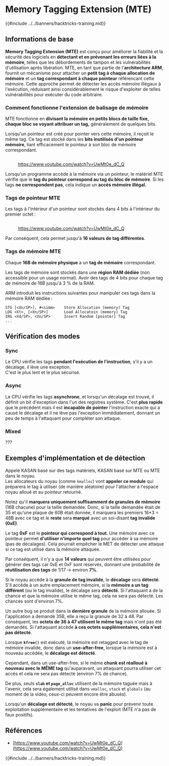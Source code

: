 # Memory Tagging Extension (MTE)

{{#include ../../banners/hacktricks-training.md}}

## Informations de base

**Memory Tagging Extension (MTE)** est conçu pour améliorer la fiabilité et la sécurité des logiciels en **détectant et en prévenant les erreurs liées à la mémoire**, telles que les débordements de tampon et les vulnérabilités d'utilisation après libération. MTE, en tant que partie de l'**architecture ARM**, fournit un mécanisme pour attacher un **petit tag à chaque allocation de mémoire** et un **tag correspondant à chaque pointeur** référencant cette mémoire. Cette approche permet de détecter les accès mémoire illégaux à l'exécution, réduisant ainsi considérablement le risque d'exploiter de telles vulnérabilités pour exécuter du code arbitraire.

### **Comment fonctionne l'extension de balisage de mémoire**

MTE fonctionne en **divisant la mémoire en petits blocs de taille fixe, chaque bloc se voyant attribuer un tag,** généralement de quelques bits.

Lorsqu'un pointeur est créé pour pointer vers cette mémoire, il reçoit le même tag. Ce tag est stocké dans les **bits inutilisés d'un pointeur mémoire**, liant efficacement le pointeur à son bloc de mémoire correspondant.

<figure><img src="../../images/image (1202).png" alt=""><figcaption><p><a href="https://www.youtube.com/watch?v=UwMt0e_dC_Q">https://www.youtube.com/watch?v=UwMt0e_dC_Q</a></p></figcaption></figure>

Lorsqu'un programme accède à la mémoire via un pointeur, le matériel MTE vérifie que le **tag du pointeur correspond au tag du bloc de mémoire**. Si les tags **ne correspondent pas**, cela indique un **accès mémoire illégal.**

### Tags de pointeur MTE

Les tags à l'intérieur d'un pointeur sont stockés dans 4 bits à l'intérieur du premier octet :

<figure><img src="../../images/image (1203).png" alt=""><figcaption><p><a href="https://www.youtube.com/watch?v=UwMt0e_dC_Q">https://www.youtube.com/watch?v=UwMt0e_dC_Q</a></p></figcaption></figure>

Par conséquent, cela permet jusqu'à **16 valeurs de tag différentes**.

### Tags de mémoire MTE

Chaque **16B de mémoire physique** a un **tag de mémoire** correspondant.

Les tags de mémoire sont stockés dans une **région RAM dédiée** (non accessible pour un usage normal). Avoir des tags de 4 bits pour chaque tag de mémoire de 16B jusqu'à 3 % de la RAM.

ARM introduit les instructions suivantes pour manipuler ces tags dans la mémoire RAM dédiée :
```
STG [<Xn/SP>], #<simm>    Store Allocation (memory) Tag
LDG <Xt>, [<Xn/SP>]       Load Allocatoin (memory) Tag
IRG <Xd/SP>, <Xn/SP>      Insert Random [pointer] Tag
...
```
## Vérification des modes

### Sync

Le CPU vérifie les tags **pendant l'exécution de l'instruction**, s'il y a un décalage, il lève une exception.\
C'est le plus lent et le plus sécurisé.

### Async

Le CPU vérifie les tags **asynchrone**, et lorsqu'un décalage est trouvé, il définit un bit d'exception dans l'un des registres système. C'est **plus rapide** que le précédent mais il est **incapable de pointer** l'instruction exacte qui a causé le décalage et il ne lève pas l'exception immédiatement, donnant un peu de temps à l'attaquant pour compléter son attaque.

### Mixed

???

## Exemples d'implémentation et de détection

Appelé KASAN basé sur des tags matériels, KASAN basé sur MTE ou MTE dans le noyau.\
Les allocateurs du noyau (comme `kmalloc`) vont **appeler ce module** qui préparera le tag à utiliser (de manière aléatoire) pour l'attacher à l'espace noyau alloué et au pointeur retourné.

Notez qu'il **marquera uniquement suffisamment de granules de mémoire** (16B chacune) pour la taille demandée. Donc, si la taille demandée était de 35 et qu'une plaque de 60B était donnée, il marquera les premiers 16\*3 = 48B avec ce tag et le **reste** sera **marqué** avec un soi-disant **tag invalide (0xE)**.

Le tag **0xF** est le **pointeur qui correspond à tout**. Une mémoire avec ce pointeur permet **d'utiliser n'importe quel tag** pour accéder à sa mémoire (pas de décalages). Cela pourrait empêcher le MET de détecter une attaque si ce tag est utilisé dans la mémoire attaquée.

Par conséquent, il n'y a que **14 valeurs** qui peuvent être utilisées pour générer des tags car 0xE et 0xF sont réservés, donnant une probabilité de **réutilisation des tags** de 1/17 -> environ **7%**.

Si le noyau accède à la **granule de tag invalide**, le **décalage** sera **détecté**. S'il accède à un autre emplacement mémoire, si la **mémoire a un tag différent** (ou le tag invalide), le décalage sera **détecté**. Si l'attaquant a de la chance et que la mémoire utilise le même tag, cela ne sera pas détecté. Les chances sont d'environ 7%.

Un autre bug se produit dans la **dernière granule** de la mémoire allouée. Si l'application a demandé 35B, elle a reçu la granule de 32 à 48. Par conséquent, les **octets de 36 à 47 utilisent le même tag** mais n'ont pas été demandés. Si l'attaquant accède **à ces octets supplémentaires, cela n'est pas détecté**.

Lorsque **`kfree()`** est exécuté, la mémoire est retagged avec le tag de mémoire invalide, donc dans un **use-after-free**, lorsque la mémoire est à nouveau accédée, le **décalage est détecté**.

Cependant, dans un use-after-free, si le même **chunk est réalloué à nouveau avec le MÊME tag** qu'auparavant, un attaquant pourra utiliser cet accès et cela ne sera pas détecté (environ 7% de chance).

De plus, seuls **`slab` et `page_alloc`** utilisent de la mémoire taguée mais à l'avenir, cela sera également utilisé dans `vmalloc`, `stack` et `globals` (au moment de la vidéo, ceux-ci peuvent encore être abusés).

Lorsqu'un **décalage est détecté**, le noyau va **panic** pour prévenir toute exploitation supplémentaire et les tentatives de l'exploit (MTE n'a pas de faux positifs).

## Références

- [https://www.youtube.com/watch?v=UwMt0e_dC_Q](https://www.youtube.com/watch?v=UwMt0e_dC_Q)

{{#include ../../banners/hacktricks-training.md}}
